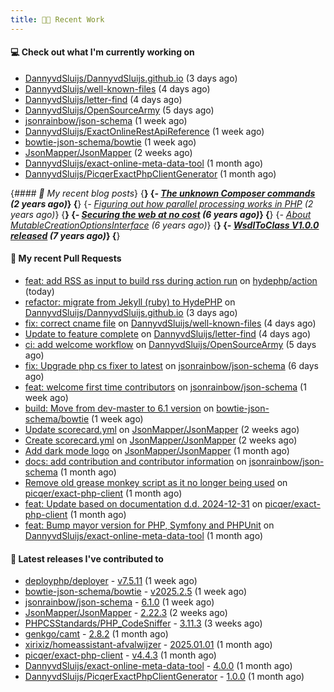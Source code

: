 ```yaml
---
title: 👨‍💻 Recent Work
---
```


#### 💻 Check out what I'm currently working on

- [DannyvdSluijs/DannyvdSluijs.github.io](https://github.com/DannyvdSluijs/DannyvdSluijs.github.io) (3 days ago)
- [DannyvdSluijs/well-known-files](https://github.com/DannyvdSluijs/well-known-files) (4 days ago)
- [DannyvdSluijs/letter-find](https://github.com/DannyvdSluijs/letter-find) (4 days ago)
- [DannyvdSluijs/OpenSourceArmy](https://github.com/DannyvdSluijs/OpenSourceArmy) (5 days ago)
- [jsonrainbow/json-schema](https://github.com/jsonrainbow/json-schema) (1 week ago)
- [DannyvdSluijs/ExactOnlineRestApiReference](https://github.com/DannyvdSluijs/ExactOnlineRestApiReference) (1 week ago)
- [bowtie-json-schema/bowtie](https://github.com/bowtie-json-schema/bowtie) (1 week ago)
- [JsonMapper/JsonMapper](https://github.com/JsonMapper/JsonMapper) (2 weeks ago)
- [DannyvdSluijs/exact-online-meta-data-tool](https://github.com/DannyvdSluijs/exact-online-meta-data-tool) (1 month ago)
- [DannyvdSluijs/PicqerExactPhpClientGenerator](https://github.com/DannyvdSluijs/PicqerExactPhpClientGenerator) (1 month ago)


{*#### 📜 My recent blog posts*}
{**}
{*- [The unknown Composer commands](https://www.dannyvandersluijs.nl/posts/2023-08-25-the-unknown-composer-commands.html) (2 years ago)*}
{**}
{*- [Figuring out how parallel processing works in PHP](https://www.dannyvandersluijs.nl/posts/2023-06-21-figuring-out-how-parallel-processing-works-in-php.html) (2 years ago)*}
{**}
{*- [Securing the web at no cost](https://www.dannyvandersluijs.nl/posts/2019-02-04-securing-the-web-at-no-cost.html) (6 years ago)*}
{**}
{*- [About MutableCreationOptionsInterface](https://www.dannyvandersluijs.nl/posts/2018-10-15-about-mutable-creation-options-interface.html) (6 years ago)*}
{**}
{*- [WsdlToClass V1.0.0 released](https://www.dannyvandersluijs.nl/posts/2018-01-11-wsdl-to-class-v1-0-0.html) (7 years ago)*}
{**}

#### 🔨 My recent Pull Requests

- [feat: add RSS as input to build rss during action run](https://github.com/hydephp/action/pull/51) on [hydephp/action](https://github.com/hydephp/action) (today)
- [refactor: migrate from Jekyll (ruby) to HydePHP](https://github.com/DannyvdSluijs/DannyvdSluijs.github.io/pull/50) on [DannyvdSluijs/DannyvdSluijs.github.io](https://github.com/DannyvdSluijs/DannyvdSluijs.github.io) (3 days ago)
- [fix: correct cname file](https://github.com/DannyvdSluijs/well-known-files/pull/2) on [DannyvdSluijs/well-known-files](https://github.com/DannyvdSluijs/well-known-files) (4 days ago)
- [Update to feature complete](https://github.com/DannyvdSluijs/letter-find/pull/1) on [DannyvdSluijs/letter-find](https://github.com/DannyvdSluijs/letter-find) (4 days ago)
- [ci: add welcome workflow](https://github.com/DannyvdSluijs/OpenSourceArmy/pull/2) on [DannyvdSluijs/OpenSourceArmy](https://github.com/DannyvdSluijs/OpenSourceArmy) (5 days ago)
- [fix: Upgrade php cs fixer to latest](https://github.com/jsonrainbow/json-schema/pull/783) on [jsonrainbow/json-schema](https://github.com/jsonrainbow/json-schema) (6 days ago)
- [feat: welcome first time contributors](https://github.com/jsonrainbow/json-schema/pull/782) on [jsonrainbow/json-schema](https://github.com/jsonrainbow/json-schema) (1 week ago)
- [build: Move from dev-master to 6.1 version](https://github.com/bowtie-json-schema/bowtie/pull/1812) on [bowtie-json-schema/bowtie](https://github.com/bowtie-json-schema/bowtie) (1 week ago)
- [Update scorecard.yml](https://github.com/JsonMapper/JsonMapper/pull/191) on [JsonMapper/JsonMapper](https://github.com/JsonMapper/JsonMapper) (2 weeks ago)
- [Create scorecard.yml](https://github.com/JsonMapper/JsonMapper/pull/190) on [JsonMapper/JsonMapper](https://github.com/JsonMapper/JsonMapper) (2 weeks ago)
- [Add dark mode logo](https://github.com/JsonMapper/JsonMapper/pull/188) on [JsonMapper/JsonMapper](https://github.com/JsonMapper/JsonMapper) (1 month ago)
- [docs: add contribution and contributor information](https://github.com/jsonrainbow/json-schema/pull/771) on [jsonrainbow/json-schema](https://github.com/jsonrainbow/json-schema) (1 month ago)
- [Remove old grease monkey script as it no longer being used](https://github.com/picqer/exact-php-client/pull/665) on [picqer/exact-php-client](https://github.com/picqer/exact-php-client) (1 month ago)
- [feat: Update based on documentation d.d. 2024-12-31](https://github.com/picqer/exact-php-client/pull/663) on [picqer/exact-php-client](https://github.com/picqer/exact-php-client) (1 month ago)
- [feat: Bump mayor version for PHP, Symfony and PHPUnit](https://github.com/DannyvdSluijs/exact-online-meta-data-tool/pull/223) on [DannyvdSluijs/exact-online-meta-data-tool](https://github.com/DannyvdSluijs/exact-online-meta-data-tool) (1 month ago)


#### 🔭 Latest releases I've contributed to

- [deployphp/deployer](https://github.com/deployphp/deployer) - [v7.5.11](https://github.com/deployphp/deployer/releases/tag/v7.5.11) (1 week ago)
- [bowtie-json-schema/bowtie](https://github.com/bowtie-json-schema/bowtie) - [v2025.2.5](https://github.com/bowtie-json-schema/bowtie/releases/tag/v2025.2.5) (1 week ago)
- [jsonrainbow/json-schema](https://github.com/jsonrainbow/json-schema) - [6.1.0](https://github.com/jsonrainbow/json-schema/releases/tag/6.1.0) (1 week ago)
- [JsonMapper/JsonMapper](https://github.com/JsonMapper/JsonMapper) - [2.22.3](https://github.com/JsonMapper/JsonMapper/releases/tag/2.22.3) (2 weeks ago)
- [PHPCSStandards/PHP_CodeSniffer](https://github.com/PHPCSStandards/PHP_CodeSniffer) - [3.11.3](https://github.com/PHPCSStandards/PHP_CodeSniffer/releases/tag/3.11.3) (3 weeks ago)
- [genkgo/camt](https://github.com/genkgo/camt) - [2.8.2](https://github.com/genkgo/camt/releases/tag/2.8.2) (1 month ago)
- [xirixiz/homeassistant-afvalwijzer](https://github.com/xirixiz/homeassistant-afvalwijzer) - [2025.01.01](https://github.com/xirixiz/homeassistant-afvalwijzer/releases/tag/2025.01.01) (1 month ago)
- [picqer/exact-php-client](https://github.com/picqer/exact-php-client) - [v4.4.3](https://github.com/picqer/exact-php-client/releases/tag/v4.4.3) (1 month ago)
- [DannyvdSluijs/exact-online-meta-data-tool](https://github.com/DannyvdSluijs/exact-online-meta-data-tool) - [4.0.0](https://github.com/DannyvdSluijs/exact-online-meta-data-tool/releases/tag/4.0.0) (1 month ago)
- [DannyvdSluijs/PicqerExactPhpClientGenerator](https://github.com/DannyvdSluijs/PicqerExactPhpClientGenerator) - [1.0.0](https://github.com/DannyvdSluijs/PicqerExactPhpClientGenerator/releases/tag/1.0.0) (1 month ago)